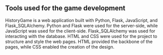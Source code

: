 ## Tools used for the game development
HistoryGame is a web application built with Python, Flask, JavaScript, and Flask_SQLAlchemy. Python and Flask were used for the server-side, while JavaScript was used for the client-side. Flask_SQLAlchemy was used for interacting with the database. HTML and CSS were used for the project to structure and style the web pages. HTML provided the backbone of the pages, while CSS enabled the creation of the design. 






